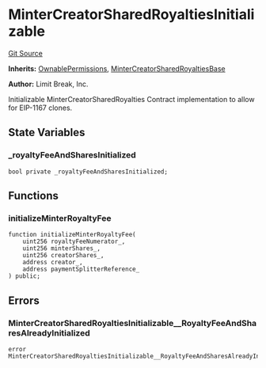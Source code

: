 # MinterCreatorSharedRoyaltiesInitializable
[Git Source](https://github.com/zanzai-dev/creator-token-standards/blob/e3ca932d2edc594487078ba2c4da4e803f84d6a3/src/programmable-royalties/MinterCreatorSharedRoyalties.sol)

**Inherits:**
[OwnablePermissions](/src/access/OwnablePermissions.sol/abstract.OwnablePermissions.md), [MinterCreatorSharedRoyaltiesBase](/src/programmable-royalties/MinterCreatorSharedRoyalties.sol/abstract.MinterCreatorSharedRoyaltiesBase.md)

**Author:**
Limit Break, Inc.

Initializable MinterCreatorSharedRoyalties Contract implementation to allow for EIP-1167 clones.


## State Variables
### _royaltyFeeAndSharesInitialized

```solidity
bool private _royaltyFeeAndSharesInitialized;
```


## Functions
### initializeMinterRoyaltyFee


```solidity
function initializeMinterRoyaltyFee(
    uint256 royaltyFeeNumerator_,
    uint256 minterShares_,
    uint256 creatorShares_,
    address creator_,
    address paymentSplitterReference_
) public;
```

## Errors
### MinterCreatorSharedRoyaltiesInitializable__RoyaltyFeeAndSharesAlreadyInitialized

```solidity
error MinterCreatorSharedRoyaltiesInitializable__RoyaltyFeeAndSharesAlreadyInitialized();
```

